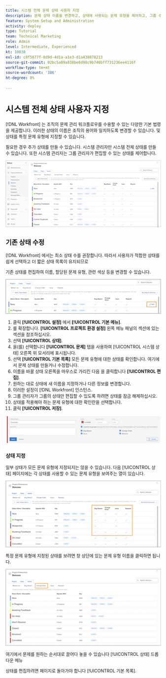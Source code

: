 ```yaml
---
title: 시스템 전체 문제 상태 사용자 지정
description: 문제 상태 이름을 변경하고, 상태에 사용되는 문제 유형을 제어하고, 그룹 수준 사용자 지정을 위해 잠금/잠금 해제 상태를 설정하는 방법을 알아봅니다.
feature: System Setup and Administration
activity: deploy
type: Tutorial
team: Technical Marketing
role: Admin
level: Intermediate, Experienced
kt: 10030
exl-id: c8f5677f-8d9d-4d1a-a1e3-d1a438878213
source-git-commit: 02bc5a09a838be6d98c9b746bff731236ee4116f
workflow-type: tm+mt
source-wordcount: '386'
ht-degree: 0%

---
```


# 시스템 전체 상태 사용자 지정

[!DNL Workfront] 는 조직의 문제 관리 워크플로우를 수용할 수 있는 다양한 기본 법령을 제공합니다. 이러한 상태의 이름은 조직의 용어와 일치하도록 변경할 수 있습니다. 및 상태를 특정 문제 유형에 지정할 수 있습니다.

필요한 경우 추가 상태를 만들 수 있습니다. 시스템 관리자만 시스템 전체 상태를 만들 수 있습니다. 또한 시스템 관리자는 그룹 관리자가 편집할 수 있는 상태를 제어합니다.

![[!UICONTROL 문제] 탭 [!UICONTROL 동상] 페이지 [!UICONTROL 설정]](assets/admin-fund-all-issue-statuses.png)

## 기존 상태 수정

[!DNL Workfront] 에서는 최소 상태 수를 권장합니다. 따라서 사용자가 적합한 상태를 쉽게 선택하고 더 짧은 상태 목록이 유지되므로

기존 상태를 편집하여 이름, 할당된 문제 유형, 관련 색상 등을 변경할 수 있습니다.

![문제 상태 목록 [!UICONTROL 편집] 강조 표시된 옵션](assets/admin-fund-edit-issue-status.png)

1. 클릭 **[!UICONTROL 설정]** 에서 **[!UICONTROL 기본 메뉴]**.
1. 를 확장합니다. **[!UICONTROL 프로젝트 환경 설정]** 왼쪽 메뉴 패널의 섹션에 있는 섹션을 참조하십시오.
1. 선택 **[!UICONTROL 상태]**.
1. 을(를) 선택합니다 **[!UICONTROL 문제]** 탭을 사용하여 [!UICONTROL 시스템 상태] 오른쪽 위 모서리에 표시됩니다.
1. 선택 **[!UICONTROL 기본 목록]** 모든 문제 유형에 대한 상태를 확인합니다. 여기에서 문제 상태를 만들거나 수정합니다.
1. 이름을 바꿀 상태 오른쪽을 마우스로 가리킨 다음 을 클릭합니다 **[!UICONTROL 편집]**.
1. 원하는 대로 상태에 새 이름을 지정하거나 다른 정보를 변경합니다.
1. 이러한 설정이 [!DNL Workfront] 인스턴스.
1. 그룹 관리자가 그룹의 상태만 편집할 수 있도록 하려면 상태를 잠금 해제하십시오.
1. 상태를 적용해야 하는 문제 유형에 대한 확인란을 선택합니다.
1. 클릭 **[!UICONTROL 저장]**.

![새 상태를 만드는 창](assets/admin-fund-edit-issue-status-2.png)

### 상태 지정

일부 상태가 모든 문제 유형에 지정되지는 않을 수 있습니다. 다음 [!UICONTROL 상태] 페이지에는 각 상태를 사용할 수 있는 문제 유형을 보여주는 열이 있습니다.

![상태 페이지의 문제 탭에 강조 표시된 변경 순서](assets/admin-fund-issue-type-statuses.png)


특정 문제 유형에 지정된 상태를 보려면 창 상단에 있는 문제 유형 이름을 클릭하면 됩니다.

![[!UICONTROL 문제] 탭 [!UICONTROL 상태] 강조 표시된 열이 있는 페이지](assets/admin-fund-statuses-issue-type.png)

여기에서 문제를 원하는 순서대로 끌어다 놓을 수 있습니다 [!UICONTROL 상태] 드롭다운 메뉴

상태를 편집하려면 페이지로 돌아가야 합니다 [!UICONTROL 기본 목록].
